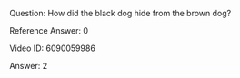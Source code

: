 Question: How did the black dog hide from the brown dog?

Reference Answer: 0

Video ID: 6090059986

Answer: 2

